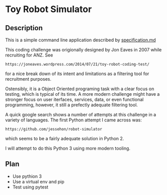 # Toy Robot Simulator

## Description

This is a simple command line application described by
[specification.md](specification.md)

This coding challenge was origionally designed by Jon Eaves in 2007 while recruiting for ANZ. See

    https://joneaves.wordpress.com/2014/07/21/toy-robot-coding-test/

for a nice break down of its intent and limitations as a filtering tool for
recruitment purposes.

Ostensibly, it is a Object Oriented programing task with a clear focus on
testing, which is typical of its time. A more modern challenge might have
a stronger focus on user iterfaces, services, data, or even functional
programming, however, it still a prefectly adequate filtering tool.

A quick google search shows a number of attempts at this challenge in
a variety of languages. The first Python attempt I came across was:

    https://github.com/jessehon/robot-simulator

which seems to be a fairly adequate solution in Python 2.

I will attempt to do this Python 3 using more modern tooling.

## Plan

* Use pythion 3
* Use a virtual env and pip
* Test using pytest

